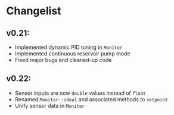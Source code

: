# Changelist

## v0.21:
- Implemented dynamic PID tuning in `Monitor`
- Implemented continuous reservoir pump mode
- Fixed major bugs and cleaned-up code

## v0.22:
- Sensor inputs are now `double` values instead of `float`
- Renamed `Monitor::ideal` and associated methods to `setpoint`
- Unify sensor data in `Monitor`